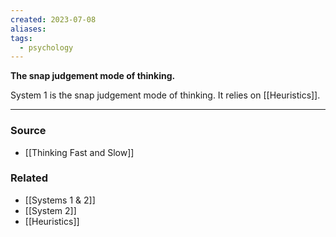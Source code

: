 ```yaml
---
created: 2023-07-08
aliases: 
tags:
  - psychology
---
```

**The snap judgement mode of thinking.**

System 1 is the snap judgement mode of thinking. It relies on [[Heuristics]].

---

### Source
- [[Thinking Fast and Slow]]

### Related
- [[Systems 1 & 2]]
- [[System 2]]
- [[Heuristics]]